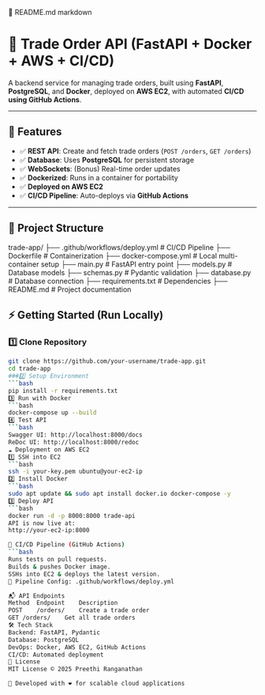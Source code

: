 📌 README.md
markdown

# 🚀 Trade Order API (FastAPI + Docker + AWS + CI/CD)

A backend service for managing trade orders, built using **FastAPI**, **PostgreSQL**, and **Docker**, deployed on **AWS EC2**, with automated **CI/CD using GitHub Actions**.

---

## 📌 Features
- ✅ **REST API**: Create and fetch trade orders (`POST /orders`, `GET /orders`)
- ✅ **Database**: Uses **PostgreSQL** for persistent storage
- ✅ **WebSockets**: (Bonus) Real-time order updates
- ✅ **Dockerized**: Runs in a container for portability
- ✅ **Deployed on AWS EC2**
- ✅ **CI/CD Pipeline**: Auto-deploys via **GitHub Actions**

---

## 📂 Project Structure
trade-app/ ├── .github/workflows/deploy.yml # CI/CD Pipeline ├── Dockerfile # Containerization ├── docker-compose.yml # Local multi-container setup ├── main.py # FastAPI entry point ├── models.py # Database models ├── schemas.py # Pydantic validation ├── database.py # Database connection ├── requirements.txt # Dependencies ├── README.md # Project documentation



## ⚡ Getting Started (Run Locally)

### 1️⃣ **Clone Repository**
```bash
git clone https://github.com/your-username/trade-app.git
cd trade-app
###2️⃣ Setup Environment
```bash
pip install -r requirements.txt
3️⃣ Run with Docker
```bash
docker-compose up --build
4️⃣ Test API
```bash
Swagger UI: http://localhost:8000/docs
ReDoc UI: http://localhost:8000/redoc
☁️ Deployment on AWS EC2
1️⃣ SSH into EC2
```bash
ssh -i your-key.pem ubuntu@your-ec2-ip
2️⃣ Install Docker
```bash
sudo apt update && sudo apt install docker.io docker-compose -y
3️⃣ Deploy API
```bash
docker run -d -p 8000:8000 trade-api
API is now live at:
http://your-ec2-ip:8000

🔄 CI/CD Pipeline (GitHub Actions)
```bash
Runs tests on pull requests.
Builds & pushes Docker image.
SSHs into EC2 & deploys the latest version.
📌 Pipeline Config: .github/workflows/deploy.yml

📬 API Endpoints
Method	Endpoint	Description
POST	/orders/	Create a trade order
GET	/orders/	Get all trade orders
🛠 Tech Stack
Backend: FastAPI, Pydantic
Database: PostgreSQL
DevOps: Docker, AWS EC2, GitHub Actions
CI/CD: Automated deployment
📜 License
MIT License © 2025 Preethi Ranganathan

🚀 Developed with ❤️ for scalable cloud applications
